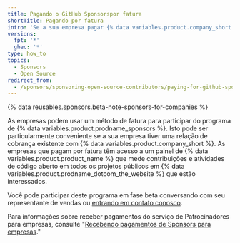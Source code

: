 ```yaml
---
title: Pagando o GitHub Sponsorspor fatura
shortTitle: Pagando por fatura
intro: 'Se a sua empresa pagar {% data variables.product.company_short %} por fatura, você poderá participar do serviço Patrocinador para as empresas.'
versions:
  fpt: '*'
  ghec: '*'
type: how_to
topics:
  - Sponsors
  - Open Source
redirect_from:
  - /sponsors/sponsoring-open-source-contributors/paying-for-github-sponsors-via-invoice
---
```


{% data reusables.sponsors.beta-note-sponsors-for-companies %}

As empresas podem usar um método de fatura para participar do programa de {% data variables.product.prodname_sponsors %}. Isto pode ser particularmente conveniente se a sua empresa tiver uma relação de cobrança existente com {% data variables.product.company_short %}. As empresas que pagam por fatura têm acesso a um painel de {% data variables.product.product_name %} que mede contribuições e atividades de código aberto em todos os projetos públicos em {% data variables.product.prodname_dotcom_the_website %} que estão interessados.

Você pode participar deste programa em fase beta conversando com seu representante de vendas ou [entrando em contato conosco](https://support.github.com/contact/org-sponsors-waitlist).

Para informações sobre receber pagamentos do serviço de Patrocinadores para empresas, consulte "[Recebendo pagamentos de Sponsors para empresas](/sponsors/receiving-sponsorships-through-github-sponsors/sponsors-for-companies)."
